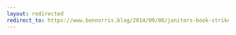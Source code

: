 ```yaml
---
layout: redirected
redirect_to: https://www.bennorris.blog/2014/09/08/janitors-book-strike.html
---
```


